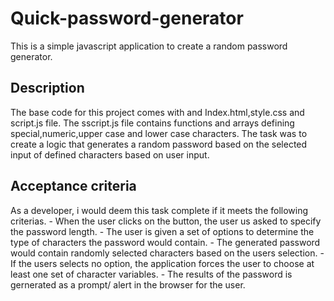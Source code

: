 # Quick-password-generator

This is a simple javascript application to create a random password generator.

## Description

The base code for this project comes with and Index.html,style.css and script.js file. The sscript.js file contains functions and arrays defining special,numeric,upper case and lower case characters. The task was to create a logic that generates a random password based on the selected input of defined characters based on user input.

## Acceptance criteria

As a developer, i would deem this task complete if it meets the following criterias.
    -  When the user clicks on the button, the user us asked to specify the password length.
    -  The user is given a set of options to determine the type of characters the password would contain.
    -  The generated password would contain randomly selected characters based on the users selection.
    -  If the users selects no option, the application forces the user to choose at least one set of character variables.
    -  The results of the password is gernerated as a prompt/ alert in the browser for the user. 